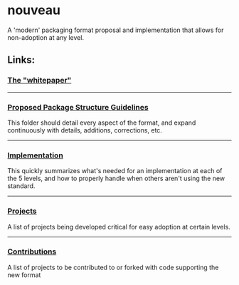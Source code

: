 # nouveau

A 'modern' packaging format proposal and implementation that allows for non-adoption at any level.

## Links:

### [The "whitepaper"](https://github.com/kDVt/nouveau/blob/master/whitepaper.md)

---

### [Proposed Package Structure Guidelines](https://github.com/kDVt/nouveau/blob/master/package-structure)

This folder should detail every aspect of the format, and expand continuously with details, additions, corrections, etc. 

---

### [Implementation](https://github.com/kDVt/nouveau/blob/master/implementation.md)

This quickly summarizes what's needed for an implementation at each of the 5 levels, and how to properly handle when others aren't using the new standard.

---

### [Projects](https://github.com/kDVt/nouveau/blob/master/projects.md)

A list of projects being developed critical for easy adoption at certain levels.

---

### [Contributions](https://github.com/kDVt/nouveau/blob/master/contributions.md)

A list of projects to be contributed to or forked with code supporting the new format